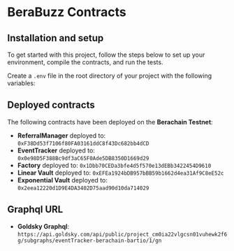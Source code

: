 # BeraBuzz Contracts

## Installation and setup

To get started with this project, follow the steps below to set up your environment, compile the contracts, and run the tests.

Create a `.env` file in the root directory of your project with the following variables:

## Deployed contracts

The following contracts have been deployed on the **Berachain Testnet**:

- **ReferralManager** deployed to: `0xF38Dd53f7106f80FA03161ddC8f43Dc682bb4dCD`
- **EventTracker** deployed to: `0x0e98D5F388Bc9df3aC65F0Ade5DB8350D1669d29`
- **Factory** deployed to: `0x1Dbb70CEDa3bfe4d5f570e13dEBb3422454D9610`
- **Linear Vault** deployed to: `0xEFEa1924bDB957bBB59b1662d4ea31Af9C8eE52c`
- **Exponential Vault** deployed to: `0x2eea12220d1D9E4DA3402D75aad90d10da714029`

## Graphql URL

- **Goldsky Graphql**: `https://api.goldsky.com/api/public/project_cm0ia22vlgcsn01vuhewk2f6g/subgraphs/eventTracker-berachain-bartio/1/gn`
